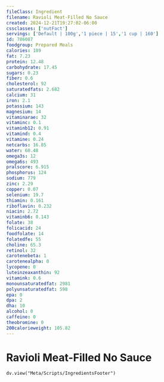 ```yaml
---
fileClass: Ingredient
filename: Ravioli Meat-Filled No Sauce
created: 2024-12-21T19:27:02-06:00
cssclasses: ['nutFact']
servings: ['Default | 100g','1 piece | 15','1 cup | 160']
id: 786087
foodgroup: Prepared Meals
calories: 189
fat: 7.23
protein: 12.48
carbohydrate: 17.45
sugars: 0.23
fiber: 0.6
cholesterol: 92
saturatedfats: 2.682
calcium: 31
iron: 2.1
potassium: 143
magnesium: 14
vitaminarae: 32
vitaminc: 0.1
vitaminb12: 0.91
vitamind: 0.4
vitamine: 0.24
netcarbs: 16.85
water: 60.48
omega3s: 12
omega6s: 493
pralscore: 6.915
phosphorus: 124
sodium: 779
zinc: 2.29
copper: 0.07
selenium: 19.7
thiamin: 0.161
riboflavin: 0.232
niacin: 2.72
vitaminb6: 0.143
folate: 38
folicacid: 24
foodfolate: 14
folatedfe: 55
choline: 65.3
retinol: 32
carotenebeta: 1
carotenealpha: 0
lycopene: 0
luteinzeaxanthin: 92
vitamink: 0.6
monounsaturatedfat: 2981
polyunsaturatedfat: 598
epa: 0
dpa: 2
dha: 10
alcohol: 0
caffeine: 0
theobromine: 0
200calorieweight: 105.82
---
```


# Ravioli Meat-Filled No Sauce

```dataviewjs
dv.view("Meta/Scripts/IngredientsFooter")
```